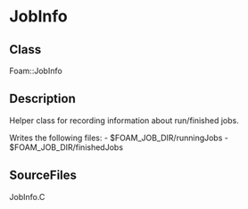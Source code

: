 # JobInfo 
## Class
Foam::JobInfo

## Description
Helper class for recording information about run/finished jobs.

Writes the following files:
      - $FOAM_JOB_DIR/runningJobs
      - $FOAM_JOB_DIR/finishedJobs

## SourceFiles
JobInfo.C


